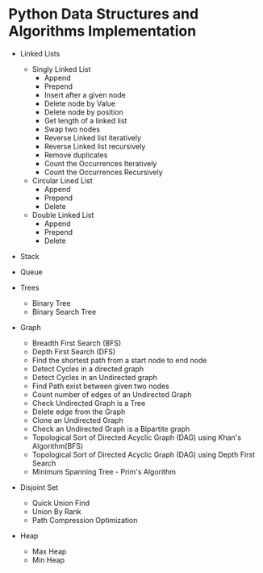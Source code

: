# Python Data Structures and Algorithms Implementation
 * Linked Lists
     - Singly Linked List
        * Append 
        * Prepend
        * Insert after a given node
        * Delete node by Value
        * Delete node by position
        * Get length of a linked list
        * Swap two nodes
        * Reverse Linked list iteratively 
        * Reverse Linked list recursively 
        * Remove duplicates
        * Count the Occurrences Iteratively
        * Count the Occurrences Recursively
     - Circular Lined List
        * Append 
        * Prepend
        * Delete
     - Double Linked List
         * Append 
         * Prepend
         * Delete
    
 * Stack
 * Queue

 * Trees
    - Binary Tree
    - Binary Search Tree
   
 * Graph
    - Breadth First Search (BFS)
    - Depth First Search (DFS)
    - Find the shortest path from a start node to end node  
    - Detect Cycles in a directed graph
    - Detect Cycles in an Undirected graph
    - Find Path exist between given two nodes
    - Count number of edges of an Undirected Graph
    - Check Undirected Graph is a Tree
    - Delete edge from the Graph
    - Clone an Undirected Graph
    - Check an Undirected Graph is a Bipartite graph
    - Topological Sort of Directed Acyclic Graph (DAG) using Khan's Algorithm(BFS)
    - Topological Sort of Directed Acyclic Graph (DAG) using Depth First Search
    - Minimum Spanning Tree - Prim's Algorithm

* Disjoint Set
    - Quick Union Find
    - Union By Rank
    - Path Compression Optimization
* Heap
    - Max Heap
    - Min Heap